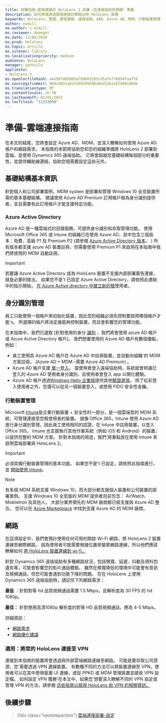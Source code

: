 ```yaml
---
title: 部署指南–雲端連接的 HoloLens 2 部署（含遠端協助的規模）準備
description: 如何準備透過雲端連接的網路註冊 HoloLens 裝置
keywords: HoloLens、管理、雲端連線、遠端協助、AAD、Azure AD、MDM、行動裝置管理
author: evmill
ms.author: v-evmill
ms.reviewer: aboeger
ms.date: 12/04/2020
ms.prod: hololens
ms.topic: article
ms.sitesec: library
ms.localizationpriority: medium
audience: HoloLens
manager: yannisle
appliesto:
- HoloLens 2
ms.openlocfilehash: a4e99740d985a709683595cd5afef76094faaf76
ms.sourcegitcommit: 96dcd015ad24169295690a8ed13ea1bf480e4b9e
ms.translationtype: MT
ms.contentlocale: zh-TW
ms.lasthandoff: 01/01/2021
ms.locfileid: "11253050"
---
```

# 準備-雲端連接指南

在本文的結尾，您將會設定 Azure AD、MDM，並深入瞭解如何使用 Azure AD 帳戶和網路需求。 本指南的本節將協助您和您的組織準備將 HoloLens 2 部署到雲端，並使用 Dynamics 365 遠端協助。 它將會超越您基礎結構每個部分的重要性，並提供輔助線連結，協助您視需要設定這些元件。

## 基礎結構基本資訊

針對個人和公司部署案例，MDM system 是部署和管理 Windows 10 全息裝置所需的基本基礎結構。 建議使用 Azure AD Premium 訂用帳戶做為身分識別提供者，並且需要有此訂用帳戶才能支援特定功能。

### Azure Active Directory

Azure AD 是一種雲端式的目錄服務，可提供身分識別和存取管理功能。 使用 Microsoft Office 365 或 Intune 的組織已在使用 Azure AD，其中包含三個版本：免費、高級 P1 及 Premium P2 (請參閱 [Azure Active Directory 版本](https://azure.microsoft.com/documentation/articles/active-directory-editions)。 ) 所有版本都支援 azure AD 裝置註冊，但需要使用 Premium P1 來啟用在本指南中我們將使用的 MDM 自動註冊。

> [!IMPORTANT]
> 若要讓 Azure Active Directory 成為 HoloLens 裝置不支援內部部署廣告連接，就是必要的做法。 如果您不是&#39;t 已設定 Azure Active Directory，請依照此連結中的指示開始， [在 Azure Active directory 中建立新的租](https://docs.microsoft.com/azure/active-directory/fundamentals/active-directory-access-create-new-tenant)使用者。

## 身分識別管理

員工只能使用一個帳戶來初始化裝置，因此您的組織必須先控制要啟用哪個帳戶才能&#39;s。 所選擇的帳戶將決定誰能夠控制裝置，而且會影響您的管理功能。

在本指南中，我們已選取 [針對使用的身分 [識別](https://docs.microsoft.com/hololens/hololens-identity) ，我們將會使用 azure AD 帳戶或 Azure Active Directory 帳戶]。 我們想要使用的 Azure AD 帳戶有數個優點，例如：

- 員工使用其 Azure AD 帳戶在 Azure AD 中註冊裝置，並自動向組織&#39;的 MDM 方案註冊， (Azure AD + MDM –需要 Azure AD Premium) 。
- Azure AD 帳戶支援 [單一登入](https://docs.microsoft.com/azure/active-directory/manage-apps/what-is-single-sign-on)。 當使用者登入遠端協助時，系統就會辨識已登入的 Azure AD 使用者身分識別，且使用者會登入 app 以簡化體驗。
- Azure AD 帳戶透過[Windows Hello 企業版](https://docs.microsoft.com/windows/security/identity-protection/hello-for-business/hello-identity-verification)提供其他[驗證選項](https://docs.microsoft.com/hololens/hololens-identity)。 除了虹彩登入使用者之外，您還可以從另一個裝置登入，或使用 FIDO 安全性金鑰。

### 行動裝置管理

Microsoft [Intune](https://docs.microsoft.com/mem/intune/fundamentals/what-is-intune)是企業行動裝置 + 安全性的一部分，是一個雲端型的 MDM 系統，可管理連接至您租使用者的裝置。 就像 Office 365，Intune 使用 Azure AD 進行身分識別管理，因此員工使用相同的認證，在 Intune 中註冊裝置，以登入 Office 365。 Intune 也支援執行其他作業系統（例如 iOS 和 Android）的裝置，以提供完整的 MDM 方案。 針對本指南的用途，我們&#39;將重點放在使用 Intune 來啟用雲端部署與 HoloLens 2。

> [!IMPORTANT]
> 必須具備行動裝置管理的基本功能。 如果您不是&#39;t 已設定，請依照此指南進行，並 [開始使用 Intune](https://docs.microsoft.com/mem/intune/fundamentals/free-trial-sign-up)。

> [!NOTE]
> 有多個 MDM 系統支援 Windows 10，而大部分都支援個人裝置和公司裝置的部署案例。 支援 Windows 10 全息版的 MDM 提供者目前包含： AirWatch、MobileIron 及其他人。 大部分業界領先的 MDM 廠商都已經支援與 Azure AD 整合。 您可以在 [Azure Marketplace](https://azure.microsoft.com/marketplace/) 中找到支援 Azure AD 的 MDM 廠商。

## 網路

在這項設定中，我們會預計使用任何可用的開啟 Wi-Fi 網路，將 HoloLens 2 裝置連線至網際網路。 因為使用者可能需要根據位置來變更網路連線，所以他們應該瞭解如何 [將 HoloLens 裝置連線到 wi-fi。](https://docs.microsoft.com/hololens/hololens-network)

針對 Dynamics 365 遠端協助有多種網路狀況，包括頻寬、延遲、抖動及資料包遺失等，可能會影響您的影片通話體驗。 雖然在頻寬降低的環境中可能會有音訊及視頻通話，但您可能會遇到功能下降的問題。 在在 HoloLens 上使用 Dynamics 365 遠端協助時，請記住下列網路需求：

**最低** ：針對對等 hd 品質視頻通話需要 1.5 Mbps，且解析度為 30 FPS 的 hd 1080p。

**最佳：** 針對使用高清1080p 解析度的對等 HD 品質視頻通話，應為 4-5 Mbps。

詳細資訊：

- [網路需求](https://docs.microsoft.com/dynamics365/mixed-reality/remote-assist/requirements#network-requirements)
- [網路優化建議](https://docs.microsoft.com/dynamics365/mixed-reality/remote-assist/requirements#dynamics-365-remote-assist-hololens)

### 選用：將您的 HoloLens 連接至 VPN

連接到本指南的裝置將會透過與外部雲端網路連線至網路。 可能是要存取公司資源，您&#39;需要透過 VPN 連線裝置。 有數種不同的方法可以將裝置連線至 VPN，使用者可以在其中使用裝置 UI 連線，或從 PPKG 或 MDM 管理裝置並接收 VPN 設定檔。 如何設定 VPN 獲勝&#39;在本文中，如果您&#39;想要深入瞭解不同的 VPN 協定或管理 VPN 的方法，請參閱 [這些指南以取得 HoloLens 和 VPN 的相關資訊。](https://docs.microsoft.com/hololens/hololens-network#vpn)

## 後續步驟

> [!div class="nextstepaction"]
> [雲端連接部署-設定](hololens2-cloud-connected-configure.md)

